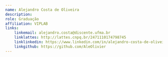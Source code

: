 ```yaml
---
name: Alejandro Costa de Oliveira
description: 
role: Graduação
affiliation: VIPLAB
links:
	linkemail: alejandro.costa@discente.ufma.br
	linklattes: http://lattes.cnpq.br/2471110174798745
	linklinkedin: https://www.linkedin.com/in/alejandro-costa-de-oliveira-02a53b261
	linkgithub: https://github.com/AleOlivier
---
```


